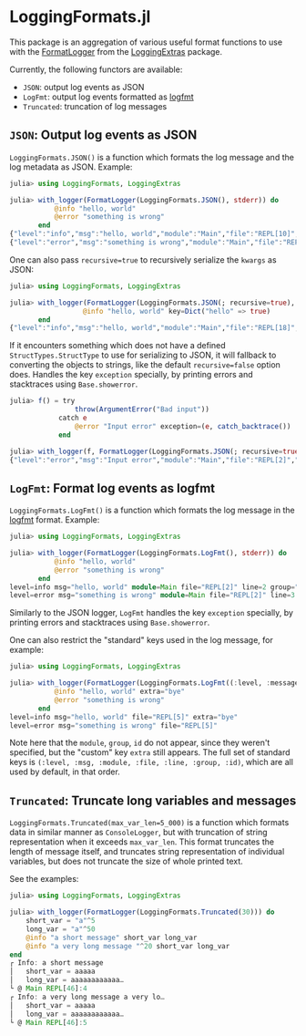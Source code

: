 # LoggingFormats.jl

This package is an aggregation of various useful format functions to use with the
[FormatLogger](https://github.com/JuliaLogging/LoggingExtras.jl#formatlogger-sink) from the
[LoggingExtras](https://github.com/JuliaLogging/LoggingExtras.jl) package.

Currently, the following functors are available:
- `JSON`: output log events as JSON
- `LogFmt`: output log events formatted as [logfmt](https://brandur.org/logfmt)
- `Truncated`: truncation of log messages

## `JSON`: Output log events as JSON

`LoggingFormats.JSON()` is a function which formats the log message and the log metadata as JSON.
Example:

```julia
julia> using LoggingFormats, LoggingExtras

julia> with_logger(FormatLogger(LoggingFormats.JSON(), stderr)) do
           @info "hello, world"
           @error "something is wrong"
       end
{"level":"info","msg":"hello, world","module":"Main","file":"REPL[10]","line":2,"group":"REPL[10]","id":"Main_6972c828","kwargs":{}}
{"level":"error","msg":"something is wrong","module":"Main","file":"REPL[10]","line":3,"group":"REPL[10]","id":"Main_2289c7f9","kwargs":{}}
```

One can also pass `recursive=true` to recursively serialize the `kwargs` as JSON:

```julia
julia> using LoggingFormats, LoggingExtras

julia> with_logger(FormatLogger(LoggingFormats.JSON(; recursive=true), stderr)) do
                  @info "hello, world" key=Dict("hello" => true)
       end
{"level":"info","msg":"hello, world","module":"Main","file":"REPL[18]","line":2,"group":"REPL[18]","id":"Main_ffce16b5","kwargs":{"key":{"hello":true}}}
```

If it encounters something which does not have a defined `StructTypes.StructType` to use
for serializing to JSON, it will fallback to converting the objects to strings, like the default `recursive=false` option does. Handles the key `exception` specially, by printing errors and stacktraces using `Base.showerror`.

```julia
julia> f() = try
                throw(ArgumentError("Bad input"))
            catch e
                @error "Input error" exception=(e, catch_backtrace())
            end

julia> with_logger(f, FormatLogger(LoggingFormats.JSON(; recursive=true), stderr))
{"level":"error","msg":"Input error","module":"Main","file":"REPL[2]","line":4,"group":"REPL[2]","id":"Main_a226875f","kwargs":{"exception":"ERROR: ArgumentError: Bad input\nStacktrace:\n [1] f()\n   @ Main ./REPL[2]:2\n [2] with_logstate(f::Function, logstate::Any)\n   @ Base.CoreLogging ./logging.jl:511\n [3] with_logger(f::Function, logger::FormatLogger)\n   @ Base.CoreLogging ./logging.jl:623\n [4] top-level scope\n   @ REPL[3]:1\n"}}
```

## `LogFmt`: Format log events as logfmt

`LoggingFormats.LogFmt()` is a function which formats the log message in the
[logfmt](https://brandur.org/logfmt) format. Example:

```julia
julia> using LoggingFormats, LoggingExtras

julia> with_logger(FormatLogger(LoggingFormats.LogFmt(), stderr)) do
           @info "hello, world"
           @error "something is wrong"
       end
level=info msg="hello, world" module=Main file="REPL[2]" line=2 group="REPL[2]" id=Main_6972c827
level=error msg="something is wrong" module=Main file="REPL[2]" line=3 group="REPL[2]" id=Main_2289c7f8
```

Similarly to the JSON logger, `LogFmt` handles the key `exception` specially, by printing errors and stacktraces using `Base.showerror`.

One can also restrict the "standard" keys used in the log message, for example:

```julia
julia> using LoggingFormats, LoggingExtras

julia> with_logger(FormatLogger(LoggingFormats.LogFmt((:level, :message, :file)), stderr)) do
           @info "hello, world" extra="bye"
           @error "something is wrong"
       end
level=info msg="hello, world" file="REPL[5]" extra="bye"
level=error msg="something is wrong" file="REPL[5]"
```

Note here that the `module`, `group`, `id` do not appear, since they weren't specified, but the "custom" key `extra` still appears. The full set of standard keys is `(:level, :msg, :module, :file, :line, :group, :id)`, which are all used by default, in that order.

## `Truncated`: Truncate long variables and messages

`LoggingFormats.Truncated(max_var_len=5_000)` is a function which formats data in similar manner as `ConsoleLogger`,
but with truncation of string representation when it exceeds `max_var_len`.
This format truncates the length of message itself, and truncates string representation of
individual variables, but does not truncate the size of whole printed text.

See the examples:

```julia
julia> using LoggingFormats, LoggingExtras

julia> with_logger(FormatLogger(LoggingFormats.Truncated(30))) do
    short_var = "a"^5
    long_var = "a"^50
    @info "a short message" short_var long_var
    @info "a very long message "^20 short_var long_var
end
┌ Info: a short message
│   short_var = aaaaa
│   long_var = aaaaaaaaaaaa…
└ @ Main REPL[46]:4
┌ Info: a very long message a very lo…
│   short_var = aaaaa
│   long_var = aaaaaaaaaaaa…
└ @ Main REPL[46]:5
```
